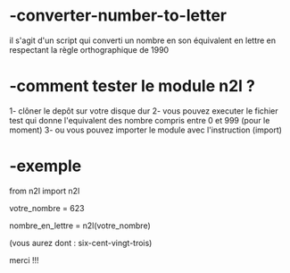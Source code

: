 # -converter-number-to-letter
il s'agit d'un script qui converti un nombre en son équivalent en lettre en respectant la règle orthographique de 1990

# -comment tester le module n2l ?

1- clôner le depôt sur votre disque dur
2- vous pouvez executer le fichier test qui donne l'equivalent des nombre compris entre 0 et 999 (pour le moment)
3- ou vous pouvez importer le module avec l'instruction (import)

# -exemple

from n2l import n2l

votre_nombre = 623

nombre_en_lettre = n2l(votre_nombre)

(vous aurez dont : six-cent-vingt-trois) 

merci !!!